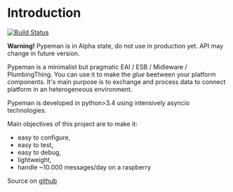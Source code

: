 # Introduction

[![Build Status](https://travis-ci.org/mhcomm/pypeman.svg?branch=master)](https://travis-ci.org/mhcomm/pypeman)

**Warning!** Pypeman is in Alpha state, do not use in production yet.
API may change in future version.

Pypeman is a minimalist but pragmatic EAI / ESB / Midleware / PlumbingThing.
You can use it to make the *glue* beetween your platform components.
It's main purpose is to exchange and process data to connect platform in an heterogeneous environment.

Pypeman is developed in python>3.4 using intensively asyncio technologies.

Main objectives of this project are to make it:
* easy to configure,
* easy to test,
* easy to debug,
* lightweight,
* handle ~10.000 messages/day on a raspberry

Source on [github](https://github.com/mhcomm/pypeman`)

